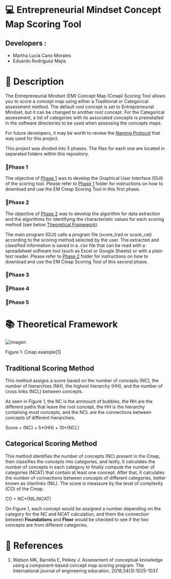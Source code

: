 # 💻 Entrepreneurial Mindset Concept Map Scoring Tool
## Developers :
- Martha Lucía Cano Morales 
- Eduardo Rodríguez Mejía 
# 📃 Description
The Entrepreneurial Mindset (EM) Concept Map (Cmap) Scoring Tool allows you to score a concept map using either a Traditional or Categorical assessment method. The default root concept is set to Entrepreneurial Mindset, but it can be changed to another root concept. For the Categorical assessment, a list of categories with its associated concepts is preinstalled in the software directories to be used when assessing the concepts maps. 

For future developers, it may be worth to review the [Naming Protocol](https://github.com/RMejiaE/EM-Cmap-Scoring-Tool/blob/main/Phase%201/Naming%20Protocol.md) that was used for this project.

This project was divided into 5 phases. The files for each one are located in separated folders within this repository. 
### :file_folder:Phase 1
The objective of [Phase 1](https://github.com/RMejiaE/EM-Cmap-Scoring-Tool/tree/main/Phase%201) was to develop the Graphical User Interface (GUI) of the scoring tool. Please refer to [Phase 1](https://github.com/RMejiaE/EM-Cmap-Scoring-Tool/tree/main/Phase%201) folder for instructions on how to download and use the EM Cmap Scoring Tool in this first phase.
### :file_folder:Phase 2
The objective of [Phase 2](https://github.com/RMejiaE/EM-Cmap-Scoring-Tool/tree/main/Phase%202) was to develop the algorithm for data extraction and the algorithms for identifying the characteristic values for each scoring method (see below [Theoretical Framework](https://github.com/RMejiaE/EM-Cmap-Scoring-Tool#-theoretical-framework)).

The main program (GUI) calls a program file (score_trad or score_cat) according to the scoring method selected by the user. The extracted and classified information is saved in a .csv file that can be read with a spreadsheet software tool (such as Excel or Google Sheets) or with a plain text reader. Please refer to [Phase 2](https://github.com/RMejiaE/EM-Cmap-Scoring-Tool/tree/main/Phase%202) folder for instructions on how to download and use the EM Cmap Scoring Tool of this second phase.


### :file_folder:Phase 3
### :file_folder:Phase 4
### :file_folder:Phase 5


# 📚 Theoretical Framework
![imagen](https://user-images.githubusercontent.com/78668372/222168066-8f58282b-3591-43e3-a3ed-1d50a78556a4.png)

Figure 1: Cmap example[1]
## Traditional Scoring Method
This method assigns a score based on the number of concepts (NC), the number of hierarchies (NH), the highest hierarchy (HH), and the number of cross links (NCL) between concepts.

As seen in Figure 1, the NC is the ammount of bubbles, the NH are the different paths that leave the root concept, the HH is the hierarchy containing most concepts, and the NCL are the connections between concepts of different hierarchies.

Score = (NC) + 5*(HH) + 10*(NCL)
## Categorical Scoring Method
This method identifies the number of concepts (NC) present in the Cmap, then classifies the concepts into categories, and lastly, it calculates the number of concepts in each category to finally compute the number of categories (NCAT) that contain at least one concept. After that, it calculates the number of  connections between concepts of different categories, better known as interlinks (NIL). The score is meassure by the level of complexity (CO) of the Cmap.

CO = NC*(NIL/NCAT)

On Figure 1, each concept would be assigned a number depending on the category for the NC and NCAT calculation, and them the connection between **Foundations** and **Floor** would be checked to see if the two concepts are from different categories.
# 📑 References
1. Watson MK, Barrella E, Pelkey J. Assessment of conceptual knowledge using a component-based concept map scoring program. The International journal of engineering education. 2018;34(3):1025-1037.
